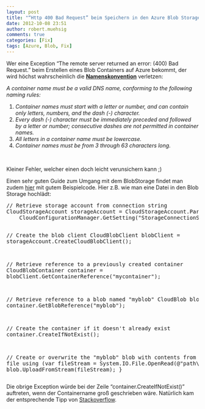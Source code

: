 ```yaml
---
layout: post
title: "“Http 400 Bad Request” beim Speichern in den Azure Blob Storage?"
date: 2012-10-08 23:51
author: robert.muehsig
comments: true
categories: [Fix]
tags: [Azure, Blob, Fix]
---
```

<p>Wer eine Exception “The remote server returned an error: (400) Bad Request.” beim Erstellen eines Blob Containers auf Azure bekommt, der wird höchst wahrscheinlich die <a href="http://msdn.microsoft.com/en-us/library/dd135715.aspx"><strong>Namenskonvention</strong></a> verletzen:</p> <p><em>A container name must be a valid DNS name, conforming to the following naming rules:</em>  <ol> <li><em>Container names must start with a letter or number, and can contain only letters, numbers, and the dash (-) character.</em>  <li><em>Every dash (-) character must be immediately preceded and followed by a letter or number; consecutive dashes are not permitted in container names.</em>  <li><em>All letters in a container name must be lowercase.</em>  <li><em>Container names must be from 3 through 63 characters long.</em></li></ol> <p><em></em>&nbsp;</p> <p>Kleiner Fehler, welcher einen doch leicht verunsichern kann ;)</p> <p>Einen sehr guten Guide zum Umgang mit dem BlobStorage findet man zudem <a href="https://www.windowsazure.com/en-us/develop/net/how-to-guides/blob-storage/">hier</a> mit gutem Beispielcode. Hier z.B. wie man eine Datei in den Blob Storage hochlädt:</p><pre>// Retrieve storage account from connection string
CloudStorageAccount storageAccount = CloudStorageAccount.Parse(
    CloudConfigurationManager.GetSetting("StorageConnectionString"));

// Create the blob client
CloudBlobClient blobClient = storageAccount.CreateCloudBlobClient();

// Retrieve reference to a previously created container
CloudBlobContainer container = blobClient.GetContainerReference("mycontainer");

// Retrieve reference to a blob named "myblob"
CloudBlob blob = container.GetBlobReference("myblob");

// Create the container if it doesn't already exist
container.CreateIfNotExist();

// Create or overwrite the "myblob" blob with contents from a local file
using (var fileStream = System.IO.File.OpenRead(@"path\myfile"))
{
    blob.UploadFromStream(fileStream);
}</pre>
<p>Die obrige Exception würde bei der Zeile “container.CreateIfNotExist()” auftreten, wenn der Containername groß geschrieben wäre. Natürlich kam der entsprechende Tipp von <a href="http://stackoverflow.com/questions/2620521/blob-container-creation-exception">Stackoverflow</a>.</p>
